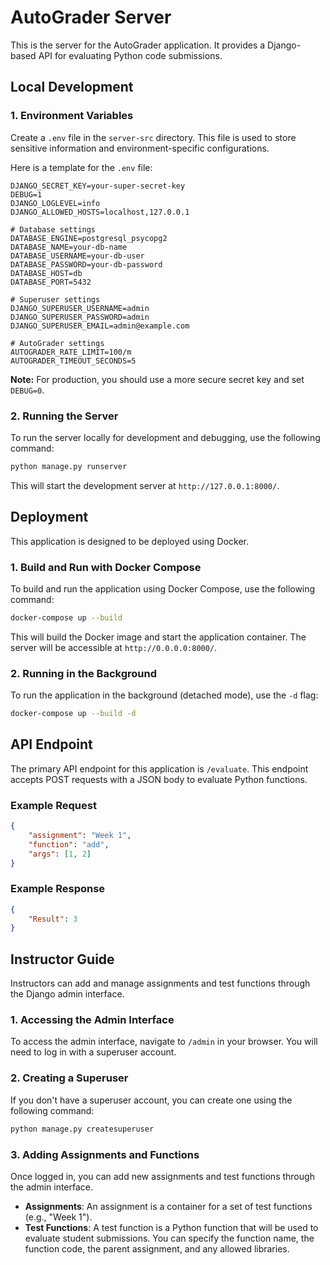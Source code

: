 # AutoGrader Server

This is the server for the AutoGrader application. It provides a Django-based API for evaluating Python code submissions.

## Local Development

### 1. Environment Variables

Create a `.env` file in the `server-src` directory. This file is used to store sensitive information and environment-specific configurations.

Here is a template for the `.env` file:

```
DJANGO_SECRET_KEY=your-super-secret-key
DEBUG=1
DJANGO_LOGLEVEL=info
DJANGO_ALLOWED_HOSTS=localhost,127.0.0.1

# Database settings
DATABASE_ENGINE=postgresql_psycopg2
DATABASE_NAME=your-db-name
DATABASE_USERNAME=your-db-user
DATABASE_PASSWORD=your-db-password
DATABASE_HOST=db
DATABASE_PORT=5432

# Superuser settings
DJANGO_SUPERUSER_USERNAME=admin
DJANGO_SUPERUSER_PASSWORD=admin
DJANGO_SUPERUSER_EMAIL=admin@example.com

# AutoGrader settings
AUTOGRADER_RATE_LIMIT=100/m
AUTOGRADER_TIMEOUT_SECONDS=5
```

**Note:** For production, you should use a more secure secret key and set `DEBUG=0`.

### 2. Running the Server

To run the server locally for development and debugging, use the following command:

```bash
python manage.py runserver
```

This will start the development server at `http://127.0.0.1:8000/`.

## Deployment

This application is designed to be deployed using Docker.

### 1. Build and Run with Docker Compose

To build and run the application using Docker Compose, use the following command:

```bash
docker-compose up --build
```

This will build the Docker image and start the application container. The server will be accessible at `http://0.0.0.0:8000/`.

### 2. Running in the Background

To run the application in the background (detached mode), use the `-d` flag:

```bash
docker-compose up --build -d
```

## API Endpoint

The primary API endpoint for this application is `/evaluate`. This endpoint accepts POST requests with a JSON body to evaluate Python functions.

### Example Request

```json
{
    "assignment": "Week 1",
    "function": "add",
    "args": [1, 2]
}
```

### Example Response

```json
{
    "Result": 3
}
```

## Instructor Guide

Instructors can add and manage assignments and test functions through the Django admin interface.

### 1. Accessing the Admin Interface

To access the admin interface, navigate to `/admin` in your browser. You will need to log in with a superuser account.

### 2. Creating a Superuser

If you don't have a superuser account, you can create one using the following command:

```bash
python manage.py createsuperuser
```

### 3. Adding Assignments and Functions

Once logged in, you can add new assignments and test functions through the admin interface. 

*   **Assignments**: An assignment is a container for a set of test functions (e.g., "Week 1").
*   **Test Functions**: A test function is a Python function that will be used to evaluate student submissions. You can specify the function name, the function code, the parent assignment, and any allowed libraries.